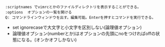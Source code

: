 ```vim
:scriptnames でvimrcとかのファイルディレクトリを表示することができる。
:options  オプションの一覧を開ける
Q: コマンドラインウィンドウを出す。編集可能。Enterを押すとコマンドを実行できる。
```
* set ignorecaseで大文字と小文字を区別しない(論理値オプション)
* 論理値オプション(numberとか)はオプションの先頭にnoをつければoffの状態になる。(オンかオフしかない)

